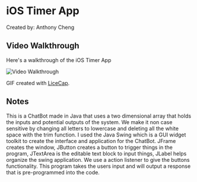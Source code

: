 # iOS Timer App

Created by: Anthony Cheng


## Video Walkthrough 

Here's a walkthrough of the iOS Timer App

<img src='https://imgur.com/a/YV8xW9C' title='Video Walkthrough' width='' alt='Video Walkthrough' />


GIF created with [LiceCap](http://www.cockos.com/licecap/).

## Notes

This is a ChatBot made in Java that uses a two dimensional array that holds the inputs and potential outputs of the system. We make it non case sensitive by changing all letters to lowercase and deleting all the white space with the trim function. I used the Java Swing which is a GUI widget toolkit to create the interface and application for the ChatBot. JFrame creates the window, JButton creates a button to trigger things in the program, JTextArea is the editable text block to input things, JLabel helps organize the swing application. We use a action listener to give the buttons functionality. This program takes the users input and will output a response that is pre-programmed into the code.

   
